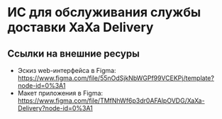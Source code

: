 # ИC для обслуживания службы доставки XaXa Delivery
## Ссылки на внешние ресуры
- Эскиз web-интерфейса в Figma: https://www.figma.com/file/55nOdSjkNbWGPf99VCEKPj/template?node-id=0%3A1
- Макет приложения в Figma: https://www.figma.com/file/TMfNhWf6p3dr0AFAlpOVDG/XaXa-Delivery?node-id=0%3A1
